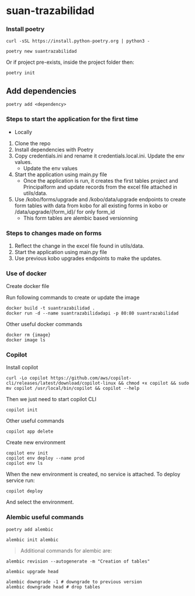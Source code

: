 # suan-trazabilidad

### Install poetry

```shell
curl -sSL https://install.python-poetry.org | python3 -

poetry new suantrazabilidad
```

Or if project pre-exists, inside the project folder then:

```shell
poetry init
```

## Add dependencies

```shell
poetry add <dependency>
```

### Steps to start the application for the first time

- Locally

1. Clone the repo
2. Install dependencies with Poetry
4. Copy credentials.ini and rename it credentials.local.ini. Update the env values. 
    - Update the env values
3. Start the application using main.py file
    - Once the application is run, it creates the first tables project and Principalform and update records from the excel file attached in utils/data.
4. Use /kobo/forms/upgrade and /kobo/data/upgrade endpoints to create form tables with data from kobo for all existing forms in kobo or /data/upgrade/{form_id}/ for only form_id
    - This form tables are alembic based versionning

### Steps to changes made on forms

1. Reflect the change in the excel file found in utils/data.
2. Start the application using main.py file
3. Use previous kobo upgrades endpoints to make the updates.

### Use of docker

Create docker file

Run following commands to create or update the image

    docker build -t suantrazabilidad .
    docker run -d --name suantrazabilidadapi -p 80:80 suantrazabilidad

Other useful docker commands

    docker rm {image}
    docker image ls


### Copilot 

Install copilot

    curl -Lo copilot https://github.com/aws/copilot-cli/releases/latest/download/copilot-linux && chmod +x copilot && sudo mv copilot /usr/local/bin/copilot && copilot --help

Then we just need to start copilot CLI

    copilot init

Other useful commands

    copilot app delete

Create new environment

    copilot env init
    copilot env deploy --name prod
    copilot env ls

When the new environment is created, no service is attached. To deploy service run:

    copilot deploy

And select the environment.



### Alembic useful commands

```shell
poetry add alembic

alembic init alembic
````
> Additional commands for alembic are: 
```shell
alembic revision --autogenerate -m "Creation of tables"

alembic upgrade head

alembic downgrade -1 # downgrade to previous version
alembic downgrade head # drop tables
```
